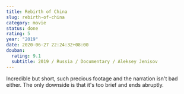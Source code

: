 ```yaml
---
title: Rebirth of China
slug: rebirth-of-china
category: movie
status: done
rating: 5
year: "2019"
date: 2020-06-27 22:24:32+08:00
douban:
  rating: 9.1
  subtitle: 2019 / Russia / Documentary / Aleksey Jenisov
---
```


Incredible but short, such precious footage and the narration isn't bad either. The only downside is that it's too brief and ends abruptly.
